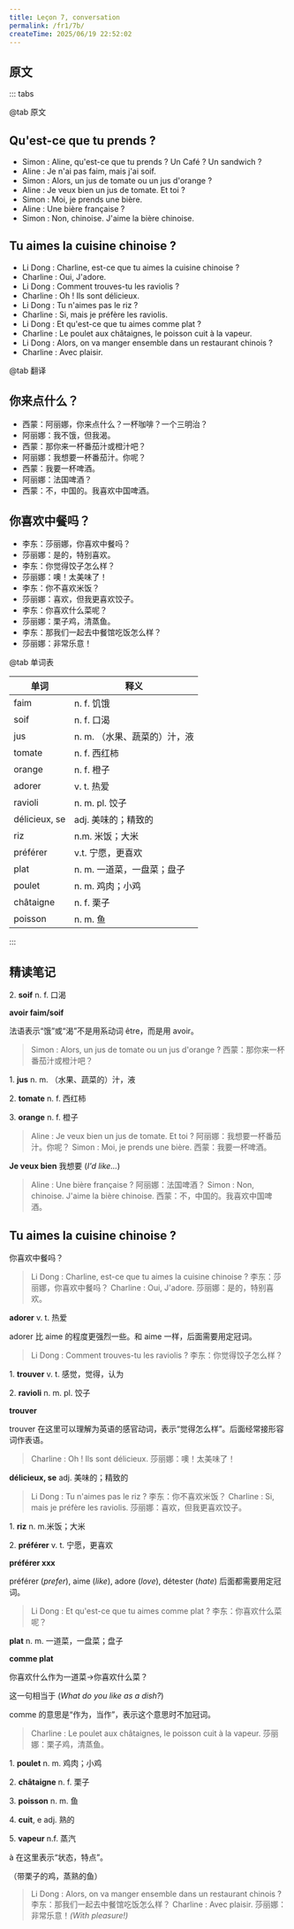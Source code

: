 ```yaml
---
title: Leçon 7, conversation
permalink: /fr1/7b/
createTime: 2025/06/19 22:52:02
---
```


## 原文

::: tabs

@tab 原文

## Qu'est-ce que tu prends ?

- Simon : Aline, qu'est-ce que tu prends ? Un Café ? Un sandwich ?
- Aline : Je n'ai pas faim, mais j'ai soif.
- Simon : Alors, un jus de tomate ou un jus d'orange ?
- Aline : Je veux bien un jus de tomate. Et toi ?
- Simon : Moi, je prends une bière.
- Aline : Une bière française ?
- Simon : Non, chinoise. J'aime la bière chinoise.

## Tu aimes la cuisine chinoise ?

- Li Dong : Charline, est-ce que tu aimes la cuisine chinoise ?
- Charline : Oui, J'adore.
- Li Dong : Comment trouves-tu les raviolis ?
- Charline : Oh ! Ils sont délicieux.
- Li Dong : Tu n'aimes pas le riz ?
- Charline : Si, mais je préfère les raviolis.
- Li Dong : Et qu'est-ce que tu aimes comme plat ?
- Charline : Le poulet aux châtaignes, le poisson cuit à la vapeur.
- Li Dong : Alors, on va manger ensemble dans un restaurant chinois ?
- Charline : Avec plaisir.

@tab 翻译

## 你来点什么？

- 西蒙：阿丽娜，你来点什么？一杯咖啡？一个三明治？
- 阿丽娜：我不饿，但我渴。
- 西蒙：那你来一杯番茄汁或橙汁吧？
- 阿丽娜：我想要一杯番茄汁。你呢？
- 西蒙：我要一杯啤酒。
- 阿丽娜：法国啤酒？
- 西蒙：不，中国的。我喜欢中国啤酒。

## 你喜欢中餐吗？

- 李东：莎丽娜，你喜欢中餐吗？
- 莎丽娜：是的，特别喜欢。
- 李东：你觉得饺子怎么样？
- 莎丽娜：噢！太美味了！
- 李东：你不喜欢米饭？
- 莎丽娜：喜欢，但我更喜欢饺子。
- 李东：你喜欢什么菜呢？
- 莎丽娜：栗子鸡，清蒸鱼。
- 李东：那我们一起去中餐馆吃饭怎么样？
- 莎丽娜：非常乐意！

@tab 单词表

| 单词            | 释义                |
|---------------|-------------------|
| faim          | n. f. 饥饿          |
| soif          | n. f. 口渴          |
| jus           | n. m. （水果、蔬菜的）汁，液 |
| tomate        | n. f. 西红柿         |
| orange        | n. f. 橙子          |
| adorer        | v. t. 热爱          |
| ravioli       | n. m. pl. 饺子      |
| délicieux, se | adj. 美味的；精致的      |
| riz           | n.m. 米饭；大米        |
| préférer      | v.t. 宁愿，更喜欢       |
| plat          | n. m. 一道菜，一盘菜；盘子  |
| poulet        | n. m. 鸡肉；小鸡       |
| châtaigne     | n. f. 栗子          |
| poisson       | n. m. 鱼           |


:::

## 精读笔记

2. **soif** n. f. 口渴

**avoir faim/soif**

法语表示“饿”或“渴”不是用系动词 être，而是用 avoir。

 

> Simon : Alors, un jus de tomate ou un jus d'orange ?
西蒙：那你来一杯番茄汁或橙汁吧？
> 



1. **jus** n. m. （水果、蔬菜的）汁，液

2. **tomate** n. f. 西红柿

3. **orange** n. f. 橙子

 

> Aline : Je veux bien un jus de tomate. Et toi ?
阿丽娜：我想要一杯番茄汁。你呢？
Simon : Moi, je prends une bière.
西蒙：我要一杯啤酒。
> 

**Je veux bien** 我想要 (*I'd like...*)

 

> Aline : Une bière française ?
阿丽娜：法国啤酒？
Simon : Non, chinoise. J'aime la bière chinoise.
西蒙：不，中国的。我喜欢中国啤酒。
> 

 

## Tu aimes la cuisine chinoise ?
你喜欢中餐吗？

> Li Dong : Charline, est-ce que tu aimes la cuisine chinoise ?
李东：莎丽娜，你喜欢中餐吗？
Charline : Oui, J'adore.
莎丽娜：是的，特别喜欢。
> 

**adorer** v. t. 热爱

adorer 比 aime 的程度更强烈一些。和 aime 一样，后面需要用定冠词。

 

> Li Dong : Comment trouves-tu les raviolis ?
李东：你觉得饺子怎么样？
> 



1. **trouver** v. t. 感觉，觉得，认为

2. **ravioli** n. m. pl. 饺子

**trouver**

trouver 在这里可以理解为英语的感官动词，表示“觉得怎么样”。后面经常接形容词作表语。

 

> Charline : Oh ! Ils sont délicieux.
莎丽娜：噢！太美味了！
> 

**délicieux, se** 
adj. 美味的；精致的

 

> Li Dong : Tu n'aimes pas le riz ?
李东：你不喜欢米饭？
Charline : Si, mais je préfère les raviolis.
莎丽娜：喜欢，但我更喜欢饺子。
> 



1. **riz** n. m.米饭；大米

2. **préférer** v. t. 宁愿，更喜欢

**préférer xxx**

préférer (*prefer*), aime (*like*), adore (*love*), détester (*hate*) 后面都需要用定冠词。

 

> Li Dong : Et qu'est-ce que tu aimes comme plat ?
李东：你喜欢什么菜呢？
> 

**plat** n. m. 一道菜，一盘菜；盘子

**comme plat**

你喜欢什么作为一道菜→你喜欢什么菜？

这一句相当于 (*What do you like as a dish?*)

comme 的意思是“作为，当作”，表示这个意思时不加冠词。

 

> Charline : Le poulet aux châtaignes, le poisson cuit à la vapeur.
莎丽娜：栗子鸡，清蒸鱼。
> 



1. **poulet** n. m. 鸡肉；小鸡

2. **châtaigne** n. f. 栗子

3. **poisson** n. m. 鱼

4. **cuit**, e adj. 熟的

5. **vapeur** n.f. 蒸汽

à 在这里表示“状态，特点”。

（带栗子的鸡，蒸熟的鱼）

 

> Li Dong : Alors, on va manger ensemble dans un restaurant chinois ?
李东：那我们一起去中餐馆吃饭怎么样？
Charline : Avec plaisir.
莎丽娜：非常乐意！*(With pleasure!)*
>